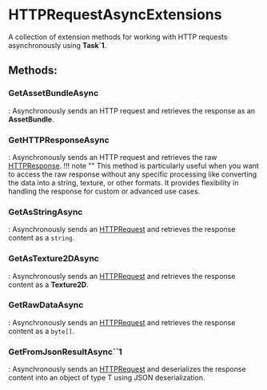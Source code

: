 # HTTPRequestAsyncExtensions

A collection of extension methods for working with HTTP requests asynchronously using **Task`1**. 


## **Methods**:

### **GetAssetBundleAsync**
: Asynchronously sends an HTTP request and retrieves the response as an **AssetBundle**. 

### **GetHTTPResponseAsync**
: Asynchronously sends an HTTP request and retrieves the raw [HTTPResponse](../HTTP/HTTPResponse.md). 
	!!! note ""
		This method is particularly useful when you want to access the raw response without any specific processing  like converting the data into a string, texture, or other formats. It provides flexibility in handling  the response for custom or advanced use cases. 


### **GetAsStringAsync**
: Asynchronously sends an [HTTPRequest](../HTTP/HTTPRequest.md) and retrieves the response content as a `string`. 

### **GetAsTexture2DAsync**
: Asynchronously sends an [HTTPRequest](../HTTP/HTTPRequest.md) and retrieves the response content as a **Texture2D**. 

### **GetRawDataAsync**
: Asynchronously sends an [HTTPRequest](../HTTP/HTTPRequest.md) and retrieves the response content as a `byte[]`. 

### **GetFromJsonResultAsync``1**
: Asynchronously sends an [HTTPRequest](../HTTP/HTTPRequest.md) and deserializes the response content into an object of type T using JSON deserialization. 